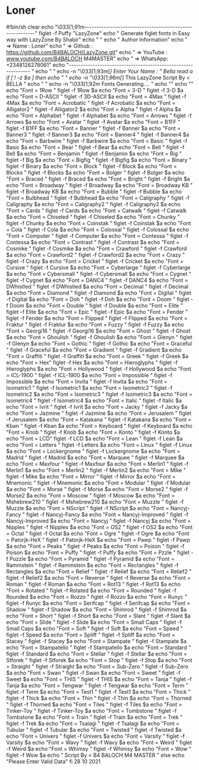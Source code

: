 # Loner
#!bin/sh  clear echo "\033[1;91m---------------------------------------------------------" figlet -f Puffy "LazyZone"   echo " Generate figlet fonts in Easy way with LazyZone By Shabir" echo " " echo "        Author Information" echo " => Name    : Loner" echo " => Github  : https://github.com/B4BALOCH/LazyZone.git" echo " => YouTube : www.youtube.com/B4BALOCH M4MASTER" echo " => WhatsApp: +2348126278061" echo "-------------------------------------------------------------- " echo " "  echo -n "\033[1;93m[*] Enter Your Name : " Bella read a if [ ! -z $a ] then  echo " " echo -n "\033[1;96m[*] This LazyZone Script By &lt; BELLA " echo " " echo -n "\033[1;92m Fonts Generating.... "  echo "" echo "" echo "Font = 1Row "  figlet -f 1Row $a   echo "Font = 3-D "  figlet -f 3-D $a   echo "Font = D-ASCII "  figlet -f 3D-ASCII $a   echo "Font = 4Max "  figlet -f 4Max $a   echo "Font = Acrobatic "  figlet -f Acrobatic $a   echo "Font = Alligator2 "  figlet -f Alligator2 $a   echo "Font = Alpha "  figlet -f Alpha $a   echo "Font = Alphabet "  figlet -f Alphabet $a   echo "Font = Arrows "  figlet -f Arrows $a   echo "Font = Avatar "  figlet -f Avatar $a   echo "Font = B1FF "  figlet -f B1FF $a   echo "Font = Banner "  figlet -f Banner $a   echo "Font = Banner3 "  figlet -f Banner3 $a   echo "Font = Banner4 "  figlet -f Banner4 $a   echo "Font = Barbwire "  figlet -f Barbwire $a   echo "Font = Basic "  figlet -f Basic $a   echo "Font = Bear "  figlet -f Bear $a   echo "Font = Bell "  figlet -f Bell $a   echo "Font = Benjamin "  figlet -f Benjamin $a   echo "Font = Big "  figlet -f Big $a   echo "Font = Bigfig "  figlet -f Bigfig $a   echo "Font = Binary "  figlet -f Binary $a   echo "Font = Block "  figlet -f Block $a   echo "Font = Blocks "  figlet -f Blocks $a   echo "Font = Bolger "  figlet -f Bolger $a   echo "Font = Braced "  figlet -f Braced $a   echo "Font = Bright "  figlet -f Bright $a   echo "Font = Broadway "  figlet -f Broadway $a   echo "Font = Broadway KB "  figlet -f Broadway KB $a   echo "Font = Bubble "  figlet -f Bubble $a   echo "Font = Bulbhead "  figlet -f Bulbhead $a   echo "Font = Caligraphy "  figlet -f Caligraphy $a   echo "Font = Caligraphy2 "  figlet -f Caligraphy2 $a   echo "Font = Cards "  figlet -f Cards $a   echo "Font = Catwalk "  figlet -f Catwalk $a   echo "Font = Chiseled "  figlet -f Chiseled $a   echo "Font = Chunky "  figlet -f Chunky $a   echo "Font = Coinstak "  figlet -f Coinstak $a   echo "Font = Cola "  figlet -f Cola $a   echo "Font = Colossal "  figlet -f Colossal $a   echo "Font = Computer "  figlet -f Computer $a   echo "Font = Contessa "  figlet -f Contessa $a   echo "Font = Contrast "  figlet -f Contrast $a   echo "Font = Cosmike "  figlet -f Cosmike $a   echo "Font = Crawford "  figlet -f Crawford $a   echo "Font = Crawford2 "  figlet -f Crawford2 $a   echo "Font = Crazy "  figlet -f Crazy $a   echo "Font = Cricket "  figlet -f Cricket $a   echo "Font = Cursive "  figlet -f Cursive $a   echo "Font = Cyberlarge "  figlet -f Cyberlarge $a   echo "Font = Cybersmall "  figlet -f Cybersmall $a   echo "Font = Cygnet "  figlet -f Cygnet $a   echo "Font = DANC4 "  figlet -f DANC4 $a   echo "Font = DWhistled "  figlet -f DWhistled $a   echo "Font = Decimal "  figlet -f Decimal $a   echo "Font = Diamond "  figlet -f Diamond $a   echo "Font = Digital "  figlet -f Digital $a   echo "Font = Doh "  figlet -f Doh $a   echo "Font = Doom "  figlet -f Doom $a   echo "Font = Double "  figlet -f Double $a   echo "Font = Elite "  figlet -f Elite $a   echo "Font = Epic "  figlet -f Epic $a   echo "Font = Fender "  figlet -f Fender $a   echo "Font = Flipped "  figlet -f Flipped $a   echo "Font = Fraktur "  figlet -f Fraktur $a   echo "Font = Fuzzy "  figlet -f Fuzzy $a   echo "Font = Georgi16 "  figlet -f Georgi16 $a   echo "Font = Ghost "  figlet -f Ghost $a   echo "Font = Ghoulish "  figlet -f Ghoulish $a   echo "Font = Glenyn "  figlet -f Glenyn $a   echo "Font = Gothic "  figlet -f Gothic $a   echo "Font = Graceful "  figlet -f Graceful $a   echo "Font = Gradient "  figlet -f Gradient $a   echo "Font = Graffiti "  figlet -f Graffiti $a   echo "Font = Greek "  figlet -f Greek $a   echo "Font = Hex"  figlet -f Hex $a   echo "Font = Hieroglyphs "  figlet -f Hieroglyphs $a   echo "Font = Hollywood "  figlet -f Hollywood $a   echo "Font = ICL-1900 "  figlet -f ICL-1900 $a   echo "Font = Impossible "  figlet -f Impossible $a   echo "Font = Invita "  figlet -f Invita $a   echo "Font = Isometric1 "  figlet -f Isometric1 $a   echo "Font = Isometric2 "  figlet -f Isometric2 $a   echo "Font = Isometric3 "  figlet -f Isometric3 $a   echo "Font = Isometric4 "  figlet -f Isometric4 $a   echo "Font = Italic "  figlet -f Italic $a   echo "Font = Ivrit "  figlet -f Ivrit $a   echo "Font = Jacky "  figlet -f Jacky $a   echo "Font = Jazmine "  figlet -f Jazmine $a   echo "Font = Jerusalem "  figlet -f Jerusalem $a   echo "Font = Katakana "  figlet -f Katakana $a   echo "Font = Kban "  figlet -f Kban $a   echo "Font = Keyboard "  figlet -f Keyboard $a   echo "Font = Knob "  figlet -f Knob $a   echo "Font = Konto "  figlet -f Konto $a   echo "Font = LCD"  figlet -f LCD $a   echo "Font = Lean "  figlet -f Lean $a   echo "Font = Letters "  figlet -f Letters $a   echo "Font = Linux "  figlet -f Linux $a   echo "Font = Lockergnome "  figlet -f Lockergnome $a   echo "Font = Madrid "  figlet -f Madrid $a   echo "Font = Marquee "  figlet -f Marquee $a   echo "Font = Maxfour "  figlet -f Maxfour $a   echo "Font = Merlin1 "  figlet -f Merlin1 $a   echo "Font = Merlin2 "  figlet -f Merlin2 $a   echo "Font = Mike "  figlet -f Mike $a   echo "Font = Mirror "  figlet -f Mirror $a   echo "Font = Mnemonic "  figlet -f Mnemonic $a   echo "Font = Modular "  figlet -f Modular $a   echo "Font = Morse "  figlet -f Morse $a   echo "Font = Morse2 "  figlet -f Morse2 $a   echo "Font = Moscow "  figlet -f Moscow $a   echo "Font = Mshebrew210 "  figlet -f Mshebrew210 $a   echo "Font = Muzzle "  figlet -f Muzzle $a   echo "Font = NScript "  figlet -f NScript $a   echo "Font = Nancyj-Fancy "  figlet -f Nancyj-Fancy $a   echo "Font = Nancyj-Improved "  figlet -f Nancyj-Improved $a   echo "Font = Nancyj "  figlet -f Nancyj $a   echo "Font = Nipples "  figlet -f Nipples $a   echo "Font = OS2 "  figlet -f OS2 $a   echo "Font = Octal "  figlet -f Octal $a   echo "Font = Ogre "  figlet -f Ogre $a   echo "Font = Patorjk-HeX "  figlet -f Patorjk-HeX $a   echo "Font = Pawp "  figlet -f Pawp $a   echo "Font = Peaks "  figlet -f Peaks $a   echo "Font = Poison "  figlet -f Poison $a   echo "Font = Puffy "  figlet -f Puffy $a   echo "Font = Pzzle "  figlet -f Puzzle $a   echo "Font = Pyramid "  figlet -f Pyramid $a   echo "Font = Rammstein "  figlet -f Rammstein $a   echo "Font = Rectangles "  figlet -f Rectangles $a   echo "Font = Relief "  figlet -f Relief $a   echo "Font = Relief2 "  figlet -f Relief2 $a   echo "Font = Reverse "  figlet -f Reverse $a   echo "Font = Roman "  figlet -f Roman $a   echo "Font = Rot13 "  figlet -f Rot13 $a   echo "Font = Rotated "  figlet -f Rotated $a   echo "Font = Rounded "  figlet -f Rounded $a   echo "Font =  Rozzo "  figlet -f Rozzo $a   echo "Font =  Runyc "  figlet -f Runyc $a   echo "Font = Serifcap "  figlet -f Serifcap $a   echo "Font = Shadow "  figlet -f Shadow $a   echo "Font = Shimrod "  figlet -f Shimrod $a   echo "Font = Short "  figlet -f Short $a   echo "Font = Slant "  figlet -f Slant $a   echo "Font = Slide "  figlet -f Slide $a   echo "Font = Small Caps "  figlet -f Small Caps $a   echo "Font = Soft "  figlet -f Soft $a   echo "Font = Speed "  figlet -f Speed $a   echo "Font = Spliff "  figlet -f Spliff $a   echo "Font = Stacey "  figlet -f Stacey $a   echo "Font = Stampate "  figlet -f Stampate $a   echo "Font = Stampatello "  figlet -f Stampatello $a   echo "Font = Standard "  figlet -f Standard $a   echo "Font = Stellar "  figlet -f Stellar $a   echo "Font = Stforek "  figlet -f Stforek $a   echo "Font = Stop "  figlet -f Stop $a   echo "Font = Straight "  figlet -f Straight $a   echo "Font = Sub-Zero "  figlet -f Sub-Zero $a   echo "Font = Swan "  figlet -f Swan $a   echo "Font = Sweet "  figlet -f Sweet $a   echo "Font = THIS "  figlet -f THIS $a   echo "Font = Tanja "  figlet -f Tanja $a   echo "Font = Tengwar "  figlet -f Tengwar $a   echo "Font = Term "  figlet -f Term $a   echo "Font = Test1 "  figlet -f Test1 $a   echo "Font = Thick "  figlet -f Thick $a   echo "Font = Thin "  figlet -f Thin $a   echo "Font = Thorned "  figlet -f Thorned $a   echo "Font = Tiles "  figlet -f Tiles $a   echo "Font = Tinker-Toy "  figlet -f Tinker-Toy $a   echo "Font = Tombstone "  figlet -f Tombstone $a   echo "Font = Train "  figlet -f Train $a   echo "Font = Trek "  figlet -f Trek $a   echo "Font = Tsalagi "  figlet -f Tsalagi $a   echo "Font = Tubular "  figlet -f Tubular $a   echo "Font = Twisted "  figlet -f Twisted $a   echo "Font = Univers "  figlet -f Univers $a   echo "Font = Varsity "  figlet -f Varsity $a   echo "Font = Wavy "  figlet -f Wavy $a   echo "Font = Weird "  figlet -f Weird $a   echo "Font = Whimsy "  figlet -f Whimsy $a   echo "Font = Wow "  figlet -f Wow $a  echo " Script By &lt; B4 BALOCH M4 MASTER "   else echo "Please Enter Valid Data" fi 28 10 2021
